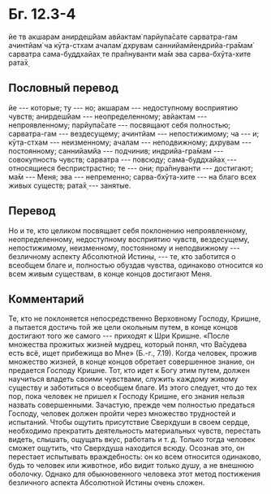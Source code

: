# Бг. 12.3-4

йе тв акшарам анирдеш́йам авйактам̇ парйупа̄сате сарватра-гам ачинтйам̇ ча
кӯт̣а-стхам ачалам̇ дхрувам саннийамйендрийа-гра̄мам̇ сарватра
сама-буддхайах̣ те пра̄пнуванти ма̄м эва сарва-бхӯта-хите рата̄х̣

## Пословный перевод

йе --- которые; ту --- но; акшарам --- недоступному восприятию чувств;
анирдеш́йам --- неопределенному; авйактам --- непроявленному; парйупа̄сате
--- посвящают себя полностью; сарватра-гам --- вездесущему; ачинтйам ---
непостижимому; ча --- и; кӯт̣а-стхам --- неизменному; ачалам ---
неподвижному; дхрувам --- постоянному; саннийамйа --- подчинив;
индрийа-гра̄мам --- совокупность чувств; сарватра --- повсюду;
сама-буддхайах̣ --- относящиеся беспристрастно; те --- они; пра̄пнуванти
--- достигают; ма̄м --- Меня; эва --- непременно; сарва-бхӯта-хите --- на
благо всех живых существ; рата̄х̣ --- занятые.

## Перевод

Но и те, кто целиком посвящает себя поклонению непроявленному,
неопределенному, недоступному восприятию чувств, вездесущему,
непостижимому, неизменному, постоянному и неподвижному --- безличному
аспекту Абсолютной Истины, --- те, кто заботится о всеобщем благе и,
полностью обуздав чувства, одинаково относится ко всем живым существам,
в конце концов достигают Меня.

## Комментарий

Те, кто не поклоняется непосредственно Верховному Господу, Кришне, а
пытается достичь той же цели окольным путем, в конце концов достигают
того же самого --- приходят к Шри Кришне. «После множества прожитых
жизней мудрец, который понял, что Ва̄судева есть всё, ищет прибежища во
Мне» (Б.-г., 7.19). Когда человек, прожив множество жизней, в конце
концов обретает совершенное знание, он предается Господу Кришне. Тот,
кто идет к Богу этим путем, должен научиться владеть своими чувствами,
служить каждому живому существу и заботиться о всеобщем благе. Из этого
следует, что до тех пор, пока человек не пришел к Господу Кришне, его
знания нельзя назвать совершенными. Зачастую, прежде чем полностью
предаться Господу, человек должен пройти через множество трудностей и
испытаний. Чтобы ощутить присутствие Сверхдуши в своем сердце,
необходимо прекратить деятельность материальных чувств, перестать
видеть, слышать, ощущать вкус, работать и т. д. Только тогда человек
сможет ощутить, что Сверхдуша находится всюду. Осознав это, он перестает
испытывать враждебность: он ко всем относится одинаково, будь то человек
или животное, ибо видит только душу, а не внешнюю оболочку. Однако для
обыкновенного человека этот метод постижения безличного аспекта
Абсолютной Истины очень сложен.

